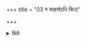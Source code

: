 +++
title = "03 न साहस्रेऽधि किञ्"

+++

<details><summary>थिते</summary>

न साहस्रेऽधि किं चिद्दद्यात् ३
</details>
